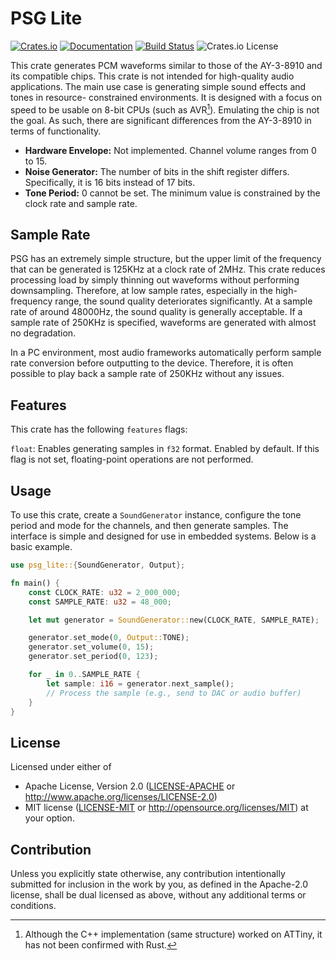 # PSG Lite

[![Crates.io](https://img.shields.io/crates/v/psg_lite.svg)](https://crates.io/crates/psg_lite)
[![Documentation](https://docs.rs/psg_lite/badge.svg)](https://docs.rs/psg_lite)
[![Build Status](https://github.com/ain1084/rust_psg_lite/workflows/Rust/badge.svg)](https://github.com/ain1084/rust_psg_lite/actions?query=workflow%3ARust)
![Crates.io License](https://img.shields.io/crates/l/psg_lite)

This crate generates PCM waveforms similar to those of the AY-3-8910 and its
compatible chips. This crate is not intended for high-quality audio applications.
The main use case is generating simple sound effects and tones in resource-
constrained environments. It is designed with a focus on speed to be usable
on 8-bit CPUs (such as AVR[^1]). Emulating the chip is not the goal. As such,
there are significant differences from the AY-3-8910 in terms of functionality.

* **Hardware Envelope:** Not implemented. Channel volume ranges from 0 to 15.
* **Noise Generator:** The number of bits in the shift register differs. Specifically,
  it is 16 bits instead of 17 bits.
* **Tone Period:** 0 cannot be set. The minimum value is constrained by the clock rate
  and sample rate.

[^1]: Although the C++ implementation (same structure) worked on ATTiny, it has not
been confirmed with Rust.

## Sample Rate

PSG has an extremely simple structure, but the upper limit of the frequency that can
be generated is 125KHz at a clock rate of 2MHz. This crate reduces processing load
by simply thinning out waveforms without performing downsampling. Therefore, at low
sample rates, especially in the high-frequency range, the sound quality deteriorates
significantly. At a sample rate of around 48000Hz, the sound quality is generally
acceptable. If a sample rate of 250KHz is specified, waveforms are generated with
almost no degradation.

In a PC environment, most audio frameworks automatically perform sample rate
conversion before outputting to the device. Therefore, it is often possible to play
back a sample rate of 250KHz without any issues.

## Features

This crate has the following `features` flags:

`float`: Enables generating samples in `f32` format. Enabled by default. If this flag
is not set, floating-point operations are not performed.

## Usage

To use this crate, create a `SoundGenerator` instance, configure the tone period and
mode for the channels, and then generate samples. The interface is simple and
designed for use in embedded systems. Below is a basic example.

```rust
use psg_lite::{SoundGenerator, Output};

fn main() {
    const CLOCK_RATE: u32 = 2_000_000;
    const SAMPLE_RATE: u32 = 48_000;

    let mut generator = SoundGenerator::new(CLOCK_RATE, SAMPLE_RATE);

    generator.set_mode(0, Output::TONE);
    generator.set_volume(0, 15);
    generator.set_period(0, 123);

    for _ in 0..SAMPLE_RATE {
        let sample: i16 = generator.next_sample();
        // Process the sample (e.g., send to DAC or audio buffer)
    }
}
```

## License

Licensed under either of
- Apache License, Version 2.0
([LICENSE-APACHE](LICENSE-APACHE) or http://www.apache.org/licenses/LICENSE-2.0)
- MIT license ([LICENSE-MIT](LICENSE-MIT) or http://opensource.org/licenses/MIT)
at your option.

## Contribution

Unless you explicitly state otherwise, any contribution intentionally submitted for inclusion in the work by you, as defined in the Apache-2.0 license, shall be dual licensed as above, without any additional terms or conditions.

